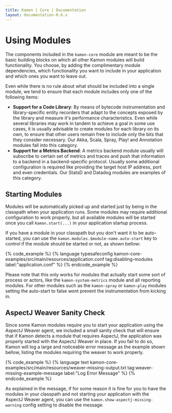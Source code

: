 ```yaml
---
title: Kamon | Core | Documentation
layout: documentation-0.6.x
---
```


Using Modules
=============

The components included in the `kamon-core` module are meant to be the basic building blocks on which all other Kamon
modules will build functionality. You choose, by adding the complimentary module dependencies, which functionality you
want to include in your application and which ones you want to leave out.

Even while there is no rule about what should be included into a single module, we tend to ensure that each module
includes only one of the following items:

* __Support for a Code Library__: By means of bytecode instrumentation and library-specific entity recorders that adapt
to the concepts exposed by the library and measure it's performance characteristics. Even while several libraries may
work in tandem to achieve a goal in some use cases, it is usually advisable to create modules for each library on its
own, to ensure that other users remain free to include only the bits that they consider necessary. Our Akka, Scala, Spray,
Play! and Annotation modules fall into this category.
* __Support for a Metrics Backend__: A metrics backend module usually will subscribe to certain set of metrics and traces
and push that information to a backend in a backend-specific protocol. Usually some additional configuration is required
like providing the target host IP address, port and even credentials. Our StatsD and Datadog modules are examples of this
category.



Starting Modules
----------------

Modules will be automatically picked up and started just by being in the classpath when your application runs. Some
modules may require additional configuration to work properly, but all available modules will be started once you call
`Kamon.start(...)` in your application startup process.

If you have a module in your classpath but you don't want it to be auto-started, you can use the
`kamon.modules.$module-name.auto-start` key to control if the module should be started or not, as shown bellow:

{% code_example %}
{%   language typesafeconfig kamon-core-examples/src/main/resources/application.conf tag:disabling-modules label:"application.conf" %}
{% endcode_example %}

Please note that this only works for modules that actually start some sort of process or actors, like the
`kamon-system-metrics` module and all reporting modules. For other modules such as the `kamon-spray` or `kamon-play`
modules setting the auto-start to false wont prevent the instrumentation from kicking in.



AspectJ Weaver Sanity Check
---------------------------

Since some Kamon modules require you to start your application using the AspectJ Weaver agent, we included a small
sanity check that will ensure that if Kamon detects a module that requires AspectJ, the application was properly started
with the AspectJ Weaver in place. If you fail to do so, Kamon will log a large and noticeable error message as the
example shown bellow, listing the modules requiring the weaver to work properly.

{% code_example %}
{%   language text kamon-core-examples/src/main/resources/weaver-missing-output.txt tag:weaver-missing-example-message label:"Log Error Message" %}
{% endcode_example %}

As explained in the message, if for some reason it is fine for you to have the modules in your classpath and not
starting your application with the AspectJ Weaver agent, you can use the `kamon.show-aspectj-missing-warning` config
setting to disable the message.
